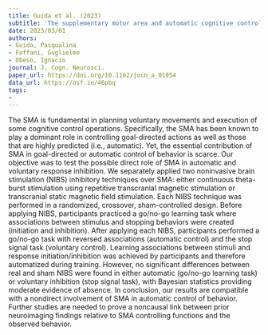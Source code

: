 ```yaml
---
title: Guida et al. (2023)
subtitle: 'The supplementary motor area and automatic cognitive control: Lack of evidence from two neuromodulation techniques'
date: 2023/03/01
authors:
- Guida, Pasqualina
- Foffani, Guglielmo
- Obeso, Ignacio
journal: J. Cogn. Neurosci.
paper_url: https://doi.org/10.1162/jocn_a_01954
data_url: https://osf.io/46pbq
tags:
- 
---
```


The SMA is fundamental in planning voluntary movements and execution of some cognitive control operations. Specifically, the SMA has been known to play a dominant role in controlling goal-directed actions as well as those that are highly predicted (i.e., automatic). Yet, the essential contribution of SMA in goal-directed or automatic control of behavior is scarce. Our objective was to test the possible direct role of SMA in automatic and voluntary response inhibition. We separately applied two noninvasive brain stimulation (NIBS) inhibitory techniques over SMA: either continuous theta-burst stimulation using repetitive transcranial magnetic stimulation or transcranial static magnetic field stimulation. Each NIBS technique was performed in a randomized, crossover, sham-controlled design. Before applying NIBS, participants practiced a go/no-go learning task where associations between stimulus and stopping behaviors were created (initiation and inhibition). After applying each NIBS, participants performed a go/no-go task with reversed associations (automatic control) and the stop signal task (voluntary control). Learning associations between stimuli and response initiation/inhibition was achieved by participants and therefore automatized during training. However, no significant differences between real and sham NIBS were found in either automatic (go/no-go learning task) or voluntary inhibition (stop signal task), with Bayesian statistics providing moderate evidence of absence. In conclusion, our results are compatible with a nondirect involvement of SMA in automatic control of behavior. Further studies are needed to prove a noncausal link between prior neuroimaging findings relative to SMA controlling functions and the observed behavior.
